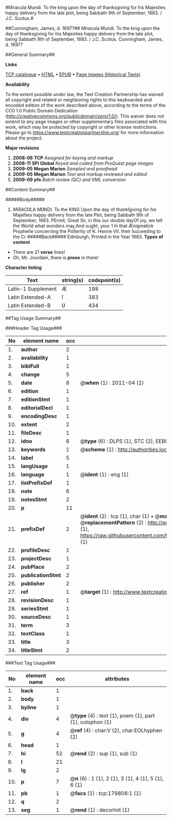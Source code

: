 #Miracula Mundi. To the king upon the day of thanksgiving for his Majesties happy delivery from the late plot, being Sabbath 9th of September, 1683. / J.C. Scotus.#

##Cunningham, James, d. 1697?##
Miracula Mundi. To the king upon the day of thanksgiving for his Majesties happy delivery from the late plot, being Sabbath 9th of September, 1683. / J.C. Scotus.
Cunningham, James, d. 1697?

##General Summary##

**Links**

[TCP catalogue](http://www.ota.ox.ac.uk/tcp/)  • 
[HTML](http://tei.it.ox.ac.uk/tcp/Texts-HTML/free/B02/B02539.html)  • 
[EPUB](http://tei.it.ox.ac.uk/tcp/Texts-EPUB/free/B02/B02539.epub) • 
[Page images (Historical Texts)](https://historicaltexts.jisc.ac.uk/eebo-53299033e)

**Availability**

To the extent possible under law, the Text Creation Partnership has waived all copyright and related or neighboring rights to this keyboarded and encoded edition of the work described above, according to the terms of the CC0 1.0 Public Domain Dedication (http://creativecommons.org/publicdomain/zero/1.0/). This waiver does not extend to any page images or other supplementary files associated with this work, which may be protected by copyright or other license restrictions. Please go to https://www.textcreationpartnership.org/ for more information about the project.

**Major revisions**

1. __2008-06__ __TCP__ *Assigned for keying and markup*
1. __2008-11__ __SPi Global__ *Keyed and coded from ProQuest page images*
1. __2009-05__ __Megan Marion__ *Sampled and proofread*
1. __2009-05__ __Megan Marion__ *Text and markup reviewed and edited*
1. __2009-09__ __pfs__ *Batch review (QC) and XML conversion*

##Content Summary##

#####Body#####

1. MIRACƲLA MƲNDI. To the KING Upon the day of thankſgiving for his Majeſties happy delivery from the late Plot, being Sabbath 9th of September, 1683.
PErmit, Great Sir, in this our double dayOf joy, we tell the World what wonders may,And ought, your 1 In that Ænigmatick Propheſie concerning the Poſterity of K. Henrie VII. their ſucceeding to the Cr
#####Back#####
Edinburgh, Printed in the Year 1683.
**Types of content**

  * There are 21 **verse** lines!
  * Oh, Mr. Jourdain, there is **prose** in there!

**Character listing**


|Text|string(s)|codepoint(s)|
|---|---|---|
|Latin-1 Supplement|Æ|198|
|Latin Extended-A|ſ|383|
|Latin Extended-B|Ʋ|434|

##Tag Usage Summary##

###Header Tag Usage###

|No|element name|occ|attributes|
|---|---|---|---|
|1.|__author__|2||
|2.|__availability__|1||
|3.|__biblFull__|1||
|4.|__change__|5||
|5.|__date__|8| @__when__ (1) : 2011-04 (1)|
|6.|__edition__|1||
|7.|__editionStmt__|1||
|8.|__editorialDecl__|1||
|9.|__encodingDesc__|1||
|10.|__extent__|2||
|11.|__fileDesc__|1||
|12.|__idno__|6| @__type__ (6) : DLPS (1), STC (2), EEBO-CITATION (1), OCLC (1), VID (1)|
|13.|__keywords__|1| @__scheme__ (1) : http://authorities.loc.gov/ (1)|
|14.|__label__|5||
|15.|__langUsage__|1||
|16.|__language__|1| @__ident__ (1) : eng (1)|
|17.|__listPrefixDef__|1||
|18.|__note__|6||
|19.|__notesStmt__|2||
|20.|__p__|11||
|21.|__prefixDef__|2| @__ident__ (2) : tcp (1), char (1)  •  @__matchPattern__ (2) : ([0-9\-]+):([0-9IVX]+) (1), (.+) (1)  •  @__replacementPattern__ (2) : http://eebo.chadwyck.com/downloadtiff?vid=$1&page=$2 (1), https://raw.githubusercontent.com/textcreationpartnership/Texts/master/tcpchars.xml#$1 (1)|
|22.|__profileDesc__|1||
|23.|__projectDesc__|1||
|24.|__pubPlace__|2||
|25.|__publicationStmt__|2||
|26.|__publisher__|2||
|27.|__ref__|1| @__target__ (1) : http://www.textcreationpartnership.org/docs/. (1)|
|28.|__revisionDesc__|1||
|29.|__seriesStmt__|1||
|30.|__sourceDesc__|1||
|31.|__term__|3||
|32.|__textClass__|1||
|33.|__title__|3||
|34.|__titleStmt__|2||


###Text Tag Usage###

|No|element name|occ|attributes|
|---|---|---|---|
|1.|__back__|1||
|2.|__body__|1||
|3.|__byline__|1||
|4.|__div__|4| @__type__ (4) : text (1), poem (1), part (1), colophon (1)|
|5.|__g__|4| @__ref__ (4) : char:V (2), char:EOLhyphen (2)|
|6.|__head__|1||
|7.|__hi__|52| @__rend__ (2) : sup (1), sub (1)|
|8.|__l__|21||
|9.|__lg__|2||
|10.|__p__|7| @__n__ (6) : 1 (1), 2 (1), 3 (1), 4 (1), 5 (1), 6 (1)|
|11.|__pb__|1| @__facs__ (1) : tcp:179806:1 (1)|
|12.|__q__|2||
|13.|__seg__|1| @__rend__ (1) : decorInit (1)|
